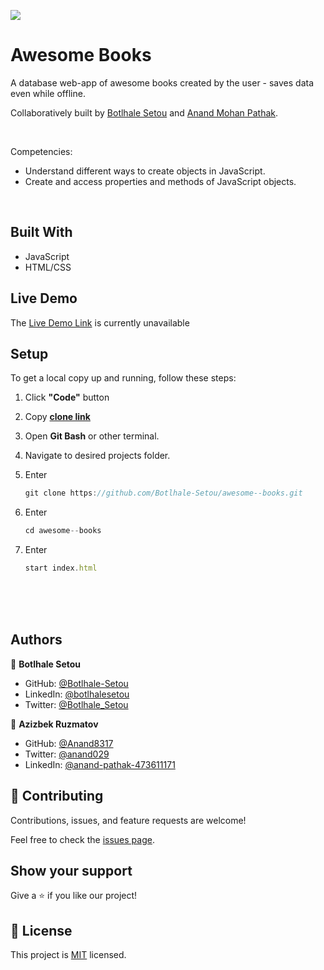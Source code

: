 ![](https://img.shields.io/badge/Microverse-blueviolet)

# Awesome Books

A database web-app of awesome books created by the user - saves data even while offline.

Collaboratively built by [Botlhale Setou](https://github.com/Botlhale-Setou) and [Anand Mohan Pathak](https://github.com/Anand8317).

<br>

Competencies:
- Understand different ways to create objects in JavaScript.
- Create and access properties and methods of JavaScript objects.

<br>

## Built With

- JavaScript
- HTML/CSS

## Live Demo

The [Live Demo Link](https://livedemo.com) is currently unavailable


## Setup

To get a local copy up and running, follow these steps:
1. Click **"Code"** button
2. Copy [**clone link**](https://github.com/Botlhale-Setou/awesome--books.git)
3. Open **Git Bash** or other terminal.
4. Navigate to desired projects folder.
5. Enter 
	```javascript
	git clone https://github.com/Botlhale-Setou/awesome--books.git
	```

6. Enter 
	```javascript
	cd awesome--books
	```

7. Enter 
	```javascript
	start index.html
	```

<br><br><br>

## Authors

👤 **Botlhale Setou**
- GitHub: [@Botlhale-Setou](https://github.com/Botlhale-Setou)
- LinkedIn: [@botlhalesetou](https://www.linkedin.com/in/botlhalesetou/)
- Twitter: [@Botlhale_Setou](https://twitter.com/Botlhale_Setou)

👤 **Azizbek Ruzmatov**

- GitHub: [@Anand8317](https://github.com/Anand8317)
- Twitter: [@anand029](https://twitter.com/anand029)
- LinkedIn: [@anand-pathak-473611171](https://www.linkedin.com/in/anand-pathak-473611171/)

## 🤝 Contributing

Contributions, issues, and feature requests are welcome!

Feel free to check the [issues page](https://github.com/Botlhale-Setou/awesome--books/issues).

## Show your support

Give a ⭐️ if you like our project!


## 📝 License

This project is [MIT](./LICENSE) licensed.